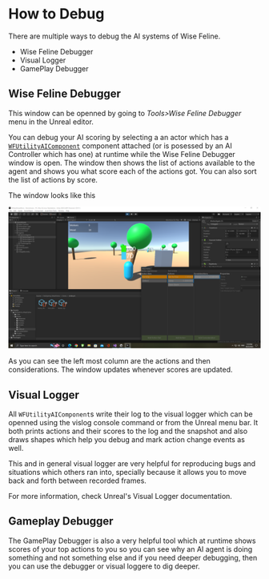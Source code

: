 # How to Debug

There are multiple ways to debug the AI systems of Wise Feline.

- Wise Feline Debugger
- Visual Logger
- GamePlay Debugger

## Wise Feline Debugger

This window can be openned by going to *Tools>Wise Feline Debugger* menu in the Unreal editor.

You can debug your AI scoring by selecting a an actor which has a [`WFUtilityAIComponent`](utilityaicomponent.md) component attached (or is posessed by an AI Controller  which has one) at runtime while the Wise Feline Debugger window is open.
The window then shows the list of actions available to the agent and shows you what score each of the actions got.
You can also sort the list of actions by score.

The window looks like this 

![Debug Window](../images/debug.png)

As you can see the left most column are the actions and then considerations.
The window updates whenever scores are updated.

## Visual Logger

All `WFUtilityAIComponent`s write their log to the visual logger which can be openned using the vislog console command or from the Unreal menu bar.
It both prints actions and their scores to the log and the snapshot and also draws shapes which help you debug and mark action change events as well.

This and in general visual logger are very helpful for reproducing bugs and situations which others ran into, specially because it allows you to move back and forth between recorded frames.

For more information, check Unreal's Visual Logger documentation.

## Gameplay Debugger

The GamePlay Debugger is also a very helpful tool which at runtime shows scores of your top actions to you so you can see why an AI agent is doing something and not something else and if you need deeper debugging, then you can use the debugger or visual loggere to dig deeper.
